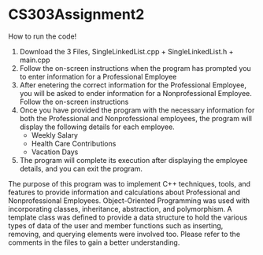 # CS303Assignment2
How to run the code!

1. Download the 3 Files, SingleLinkedList.cpp + SingleLinkedList.h + main.cpp
2. Follow the on-screen instructions when the program has prompted you to enter information for a Professional Employee
3. After enetering the correct information for the Professional Employee, you will be asked to ender information for a Nonprofessional Employee. Follow the on-screen instructions
4. Once you have provided the program with the necessary information for both the Professional and Nonprofessional employees, the program will display the following details for each employee.
   * Weekly Salary
   * Health Care Contributions
   * Vacation Days
5. The program will complete its execution after displaying the employee details, and you can exit the program.

The purpose of this program was to implement C++ techniques, tools, and features to provide information and calculations about Professional and Nonprofessional Employees. Object-Oriented Programming was used with incorporating classes, inheritance, abstraction, and polymorphism. A template class was defined to provide a data structure to hold the various types of data of the user and member functions such as inserting, removing, and querying elements were involved too. Please refer to the comments in the files to gain a better understanding. 
